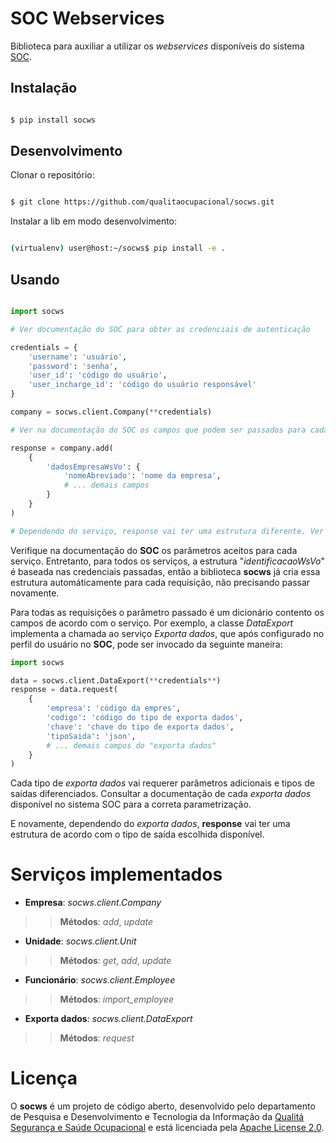 # SOC Webservices

Biblioteca para auxiliar a utilizar os *webservices* disponíveis do sistema [SOC](https://soc.com.br).

## Instalação

```bash

$ pip install socws
```

## Desenvolvimento


Clonar o repositório:

```bash

$ git clone https://github.com/qualitaocupacional/socws.git
```

Instalar a lib em modo desenvolvimento:

```bash

(virtualenv) user@host:~/socws$ pip install -e .
```

## Usando

```python

import socws

# Ver documentação do SOC para obter as credenciais de autenticação

credentials = {
    'username': 'usuário',
    'password': 'senha',
    'user_id': 'código do usuário',
    'user_incharge_id': 'código do usuário responsável'
}

company = socws.client.Company(**credentials)

# Ver na documentação do SOC os campos que podem ser passados para cada serviço

response = company.add(
    {
        'dadosEmpresaWsVo': {
            'nomeAbreviado': 'nome da empresa',
            # ... demais campos
        }
    }
)

# Dependendo do serviço, response vai ter uma estrutura diferente. Ver na documentação
```

Verifique na documentação do **SOC** os parâmetros aceitos para cada serviço. Entretanto, para todos os serviços, a estrutura "*identificacaoWsVo*" é baseada nas credenciais passadas, então a biblioteca **socws** já cria essa estrutura automáticamente para cada requisição, não precisando passar novamente.

Para todas as requisições o parâmetro passado é um dicionário contento os campos de acordo com o serviço. Por exemplo, a classe *DataExport* implementa a chamada ao serviço *Exporta dados*, que após configurado no perfil do usuário no **SOC**, pode ser invocado da seguinte maneira:

```python
import socws

data = socws.client.DataExport(**credentials**)
response = data.request(
    {
        'empresa': 'código da empres',
        'codigo': 'código do tipo de exporta dados',
        'chave': 'chave do tipo de exporta dados',
        'tipoSaida': 'json',
        # ... demais campos do "exporta dados"
    }
)
```

Cada tipo de *exporta dados* vai requerer parâmetros adicionais e tipos de saídas diferenciados. Consultar a documentação de cada *exporta dados* disponível no sistema SOC para a correta parametrização.

E novamente, dependendo do *exporta dados*, **response** vai ter uma estrutura de acordo com o tipo de saída escolhida disponível.

# Serviços implementados

- **Empresa**: *socws.client.Company*

>>**Métodos**: *add*, *update*

- **Unidade**: *socws.client.Unit*

>>**Métodos**: *get*, *add*, *update*

- **Funcionário**: *socws.client.Employee*

>>**Métodos**: *import_employee*

- **Exporta dados**: *socws.client.DataExport*

>>**Métodos**: *request*

# Licença

O **socws** é um projeto de código aberto, desenvolvido pelo departamento de
Pesquisa e Desenvolvimento e Tecnologia da Informação da [Qualitá Segurança e Saúde Ocupacional](https://qualitaocupacional.com.br)
e está licenciada pela [Apache License 2.0](http://www.apache.org/licenses/LICENSE-2.0).
